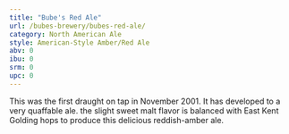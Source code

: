 ```yaml
---
title: "Bube's Red Ale"
url: /bubes-brewery/bubes-red-ale/
category: North American Ale
style: American-Style Amber/Red Ale
abv: 0
ibu: 0
srm: 0
upc: 0
---
```

This was the first draught on tap in November 2001. It has developed to a very quaffable ale. the slight sweet malt flavor is balanced with East Kent Golding hops to produce this delicious reddish-amber ale.
